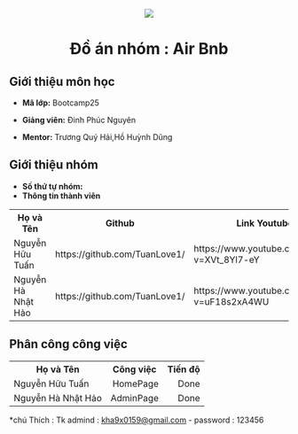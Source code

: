 <p align="center">
   <a href="https://cybersoft.edu.vn/">
      <img src="https://cybersoft.edu.vn/wp-content/uploads/2017/03/MIN-OP1.png" border="none">
   </a>
</p>
<h1 align="center">
    Đồ án nhóm : Air Bnb 
 
</h1>

<h2>
   Giới thiệu môn học   
</h2>

- **Mã lớp:** Bootcamp25

- **Giảng viên:** Đinh Phúc Nguyên
- **Mentor:** Trương Quý Hải,Hồ Huỳnh Dũng

<h2>
   Giới thiệu nhóm
</h2>

- **Số thứ tự nhóm:**
- **Thông tin thành viên**

<table align="center">
      <tr>
       <th>Họ và Tên</th>
       <th>Github</th>
       <th>Link Youtube</th>
       <th>Link vercel</th>
       </tr>
      <tr>
       <td>Nguyễn Hữu Tuấn  </td>
        <td>https://github.com/TuanLove1/</td>
        <td>https://www.youtube.com/watch?v=XVt_8Yl7-eY</td>
        <td>https://project-air-bnb-rho.vercel.app/</td>
        </tr>
         <td>Nguyễn Hà Nhật Hảo </td>
        <td>https://github.com/TuanLove1/</td>
        <td>https://www.youtube.com/watch?v=uF18s2xA4WU</td>
        <td>https://project-air-bnb-rho.vercel.app/</td>
        </tr>
      
</table>
<h2>
   Phân công công việc 
</h2>

<table align="center">
      <tr>
       <th>Họ và Tên</th>
       <th>Công việc</th>
       <th>Tiến độ</th>
      </tr>
      <tr>
       <td>Nguyễn Hữu Tuấn </td>
        <td align="right">HomePage</td>
        <td align="right">Done</td>
        </tr>
       <td>Nguyễn Hà Nhật Hảo </td>
        <td align="right">AdminPage</td>
        <td align="right">Done</td>
        </tr>
</table>

\*chú Thích : Tk admind : kha9x0159@gmail.com - password : 123456

